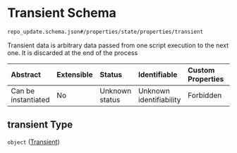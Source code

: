 # Transient Schema

```txt
repo_update.schema.json#/properties/state/properties/transient
```

Transient data is arbitrary data passed from one script execution to the next one. It is discarded at the end of the process

| Abstract            | Extensible | Status         | Identifiable            | Custom Properties | Additional Properties | Access Restrictions | Defined In                                                                           |
| :------------------ | :--------- | :------------- | :---------------------- | :---------------- | :-------------------- | :------------------ | :----------------------------------------------------------------------------------- |
| Can be instantiated | No         | Unknown status | Unknown identifiability | Forbidden         | Allowed               | none                | [repo-update.schema.json*](docs/repo-update.schema.json "open original schema") |

## transient Type

`object` ([Transient](repo-update-properties-state-properties-transient.md))
